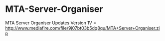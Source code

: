 # MTA-Server-Organiser
MTA Server Organiser Updates
Version 1V = http://www.mediafire.com/file/9j07bt03b5dq8qu/MTA+Server+Organiser.zip
